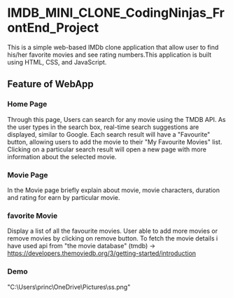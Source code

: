 # IMDB_MINI_CLONE_CodingNinjas_FrontEnd_Project
This is a simple web-based IMDb clone application that allow user to find his/her favorite movies and see rating numbers.This application is built using HTML, CSS, and JavaScript.

## Feature of WebApp
### Home Page
Through this page, Users can search for any movie using the TMDB API. As the user types in the search box, real-time search suggestions are displayed, similar to Google. Each search result will have a "Favourite" button, allowing users to add the movie to their "My Favourite Movies" list. Clicking on a particular search result will open a new page with more information about the selected movie.

### Movie Page
In the Movie page briefly explain about movie, movie characters, duration and rating for earn by particular movie.

### favorite Movie
Display a list of all the favourite movies.
User able to add more movies or remove movies by clicking on remove button.
To fetch the movie details i have used api from "the movie database" (tmdb) -> https://developers.themoviedb.org/3/getting-started/introduction
### Demo
"C:\Users\princ\OneDrive\Pictures\ss.png"
